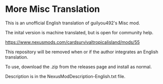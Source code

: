 # More Misc Translation
This is an unofficial English translation of guilyou492's Misc mod.

The inital version is machine translated, but is open for community help.

https://www.nexusmods.com/cardsurvivaltropicalisland/mods/55

This repository will be removed when or if the author integrates an English translation.

To use, download the .zip from the releases page and install as normal.

Description is in the NexusModDescription-English.txt file.
